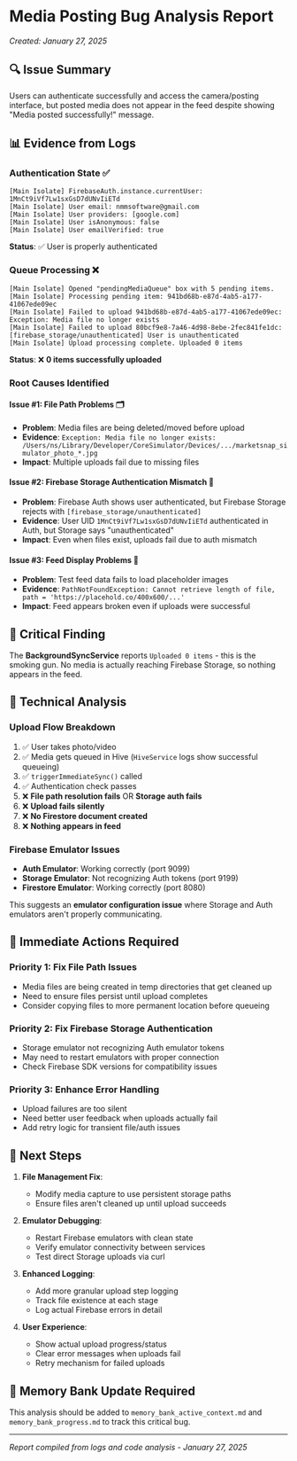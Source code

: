 # Media Posting Bug Analysis Report
*Created: January 27, 2025*

## 🔍 **Issue Summary**
Users can authenticate successfully and access the camera/posting interface, but posted media does not appear in the feed despite showing "Media posted successfully!" message.

## 📊 **Evidence from Logs**

### **Authentication State** ✅
```
[Main Isolate] FirebaseAuth.instance.currentUser: 1MnCt9iVf7Lw1sxGsD7dUNvIiETd
[Main Isolate] User email: nmmsoftware@gmail.com
[Main Isolate] User providers: [google.com]
[Main Isolate] User isAnonymous: false
[Main Isolate] User emailVerified: true
```
**Status**: ✅ User is properly authenticated

### **Queue Processing** ❌
```
[Main Isolate] Opened "pendingMediaQueue" box with 5 pending items.
[Main Isolate] Processing pending item: 941bd68b-e87d-4ab5-a177-41067ede09ec
[Main Isolate] Failed to upload 941bd68b-e87d-4ab5-a177-41067ede09ec: Exception: Media file no longer exists
[Main Isolate] Failed to upload 80bcf9e8-7a46-4d98-8ebe-2fec841fe1dc: [firebase_storage/unauthenticated] User is unauthenticated
[Main Isolate] Upload processing complete. Uploaded 0 items
```
**Status**: ❌ **0 items successfully uploaded**

### **Root Causes Identified**

#### **Issue #1: File Path Problems** 🗂️
- **Problem**: Media files are being deleted/moved before upload
- **Evidence**: `Exception: Media file no longer exists: /Users/ns/Library/Developer/CoreSimulator/Devices/.../marketsnap_simulator_photo_*.jpg`
- **Impact**: Multiple uploads fail due to missing files

#### **Issue #2: Firebase Storage Authentication Mismatch** 🔐
- **Problem**: Firebase Auth shows user authenticated, but Firebase Storage rejects with `[firebase_storage/unauthenticated]`
- **Evidence**: User UID `1MnCt9iVf7Lw1sxGsD7dUNvIiETd` authenticated in Auth, but Storage says "unauthenticated"
- **Impact**: Even when files exist, uploads fail due to auth mismatch

#### **Issue #3: Feed Display Problems** 📱
- **Problem**: Test feed data fails to load placeholder images
- **Evidence**: `PathNotFoundException: Cannot retrieve length of file, path = 'https://placehold.co/400x600/...'`
- **Impact**: Feed appears broken even if uploads were successful

## 🎯 **Critical Finding**
The **BackgroundSyncService** reports `Uploaded 0 items` - this is the smoking gun. No media is actually reaching Firebase Storage, so nothing appears in the feed.

## 🔧 **Technical Analysis**

### **Upload Flow Breakdown**
1. ✅ User takes photo/video
2. ✅ Media gets queued in Hive (`HiveService` logs show successful queueing)
3. ✅ `triggerImmediateSync()` called
4. ✅ Authentication check passes
5. ❌ **File path resolution fails** OR **Storage auth fails**
6. ❌ **Upload fails silently**
7. ❌ **No Firestore document created**
8. ❌ **Nothing appears in feed**

### **Firebase Emulator Issues**
- **Auth Emulator**: Working correctly (port 9099)
- **Storage Emulator**: Not recognizing Auth tokens (port 9199)
- **Firestore Emulator**: Working correctly (port 8080)

This suggests an **emulator configuration issue** where Storage and Auth emulators aren't properly communicating.

## 🚨 **Immediate Actions Required**

### **Priority 1: Fix File Path Issues**
- Media files are being created in temp directories that get cleaned up
- Need to ensure files persist until upload completes
- Consider copying files to more permanent location before queueing

### **Priority 2: Fix Firebase Storage Authentication**
- Storage emulator not recognizing Auth emulator tokens
- May need to restart emulators with proper connection
- Check Firebase SDK versions for compatibility issues

### **Priority 3: Enhance Error Handling**
- Upload failures are too silent
- Need better user feedback when uploads actually fail
- Add retry logic for transient file/auth issues

## 🔄 **Next Steps**

1. **File Management Fix**:
   - Modify media capture to use persistent storage paths
   - Ensure files aren't cleaned up until upload succeeds

2. **Emulator Debugging**:
   - Restart Firebase emulators with clean state
   - Verify emulator connectivity between services
   - Test direct Storage uploads via curl

3. **Enhanced Logging**:
   - Add more granular upload step logging
   - Track file existence at each stage
   - Log actual Firebase errors in detail

4. **User Experience**:
   - Show actual upload progress/status
   - Clear error messages when uploads fail
   - Retry mechanism for failed uploads

## 📝 **Memory Bank Update Required**
This analysis should be added to `memory_bank_active_context.md` and `memory_bank_progress.md` to track this critical bug.

---
*Report compiled from logs and code analysis - January 27, 2025* 